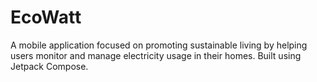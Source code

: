 # EcoWatt
A mobile application focused on promoting sustainable living by helping users monitor and manage electricity usage in their homes. Built using Jetpack Compose.

